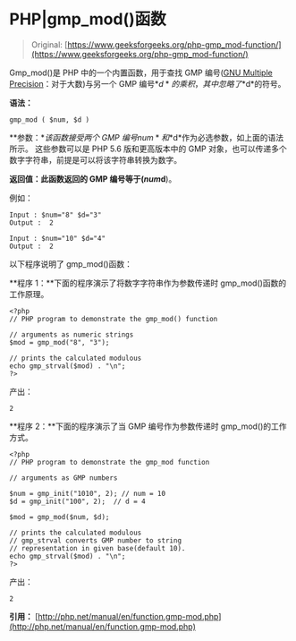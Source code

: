 # PHP|gmp_mod()函数

> Original: [https://www.geeksforgeeks.org/php-gmp_mod-function/](https://www.geeksforgeeks.org/php-gmp_mod-function/)

Gmp_mod()是 PHP 中的一个内置函数，用于查找 GMP 编号([GNU Multiple Precision](https://en.wikipedia.org/wiki/GNU_Multiple_Precision_Arithmetic_Library)：对于大数)与另一个 GMP 编号*$d*的乘积，其中忽略了*$d*的符号。

**语法：**

```
gmp_mod ( $num, $d )
```

**参数：**该函数接受两个 GMP 编号*$num*和*$d*作为必选参数，如上面的语法所示。 这些参数可以是 PHP 5.6 版和更高版本中的 GMP 对象，也可以传递多个数字字符串，前提是可以将该字符串转换为数字。

**返回值：**此函数返回的 GMP 编号等于(**$num%$d**)。

例如：

```
Input : $num="8" $d="3" 
Output :  2

Input : $num="10" $d="4"
Output :  2

```

以下程序说明了 gmp_mod()函数：

**程序 1：**下面的程序演示了将数字字符串作为参数传递时 gmp_mod()函数的工作原理。

```
<?php
// PHP program to demonstrate the gmp_mod() function

// arguments as numeric strings 
$mod = gmp_mod("8", "3"); 

// prints the calculated modulous
echo gmp_strval($mod) . "\n";  
?>
```

产出：

```
2
```

**程序 2：**下面的程序演示了当 GMP 编号作为参数传递时 gmp_mod()的工作方式。

```
<?php
// PHP program to demonstrate the gmp_mod function

// arguments as GMP numbers

$num = gmp_init("1010", 2); // num = 10 
$d = gmp_init("100", 2);  // d = 4

$mod = gmp_mod($num, $d);

// prints the calculated modulous
// gmp_strval converts GMP number to string 
// representation in given base(default 10).
echo gmp_strval($mod) . "\n";  
?>
```

产出：

```
2
```

**引用：**
[http://php.net/manual/en/function.gmp-mod.php](http://php.net/manual/en/function.gmp-mod.php)